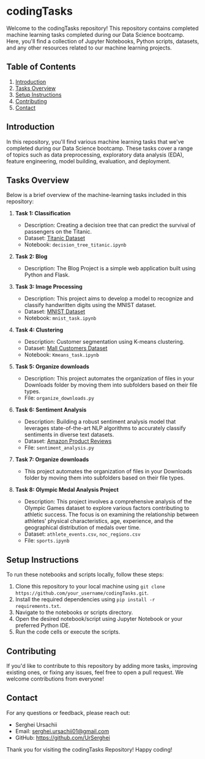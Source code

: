 # codingTasks

Welcome to the codingTasks repository! This repository contains completed machine learning tasks completed during our Data Science bootcamp. Here, you'll find a collection of Jupyter Notebooks, Python scripts, datasets, and any other resources related to our machine learning projects.

## Table of Contents

1. [Introduction](#introduction)
2. [Tasks Overview](#tasks-overview)
3. [Setup Instructions](#setup-instructions)
4. [Contributing](#contributing)
5. [Contact](#contact)

## Introduction

In this repository, you'll find various machine learning tasks that we've completed during our Data Science bootcamp. These tasks cover a range of topics such as data preprocessing, exploratory data analysis (EDA), feature engineering, model building, evaluation, and deployment.

## Tasks Overview

Below is a brief overview of the machine-learning tasks included in this repository:

1. **Task 1: Classification**
   - Description: Creating a decision tree that can predict the survival of passengers on the Titanic.
   - Dataset: [Titanic Dataset](https://www.kaggle.com/c/titanic/data)
   - Notebook: `decision_tree_titanic.ipynb`

2. **Task 2: Blog**
   - Description: The Blog Project is a simple web application built using Python and Flask.

3. **Task 3: Image Processing**
   - Description: This project aims to develop a model to recognize and classify handwritten digits using the MNIST dataset. 
   - Dataset: [MNIST Dataset](https://www.kaggle.com/datasets/hojjatk/mnist-dataset)
   - Notebook: `mnist_task.ipynb`

4. **Task 4: Clustering**
   - Description: Customer segmentation using K-means clustering.
   - Dataset: [Mall Customers Dataset](https://www.kaggle.com/datasets/shwetabh123/mall-customers)
   - Notebook: `Kmeans_task.ipynb`

5. **Task 5: Organize downloads**
   - Description: This project automates the organization of files in your Downloads folder by moving them into subfolders based on their file types.
   - File: `organize_downloads.py`

6. **Task 6: Sentiment Analysis**
   - Description: Building a robust sentiment analysis model that leverages state-of-the-art NLP algorithms to accurately classify sentiments in diverse text datasets.
   - Dataset: [Amazon Product Reviews](https://www.kaggle.com/datasets/saurav9786/amazon-product-reviews)
   - File: `sentiment_analysis.py`
 
7. **Task 7: Organize downloads**
   - This project automates the organization of files in your Downloads folder by moving them into subfolders based on their file types.

8. **Task 8: Olympic Medal Analysis Project**
   - Description: This project involves a comprehensive analysis of the Olympic Games dataset to explore various factors contributing to athletic success. The focus is on examining the relationship between athletes' physical characteristics, age, experience, and the geographical distribution of medals over time.
   - Dataset: `athlete_events.csv`, `noc_regions.csv`
   - File: `sports.ipynb`
## Setup Instructions

To run these notebooks and scripts locally, follow these steps:

1. Clone this repository to your local machine using `git clone https://github.com/your_username/codingTasks.git`.
2. Install the required dependencies using `pip install -r requirements.txt`.
3. Navigate to the notebooks or scripts directory.
4. Open the desired notebook/script using Jupyter Notebook or your preferred Python IDE.
5. Run the code cells or execute the scripts.

## Contributing

If you'd like to contribute to this repository by adding more tasks, improving existing ones, or fixing any issues, feel free to open a pull request. We welcome contributions from everyone!

## Contact

For any questions or feedback, please reach out:

 - Serghei Ursachii
 - Email: serghei.ursachii01@gmail.com
 - GitHub: https://github.com/UrSerghei

Thank you for visiting the codingTasks Repository! Happy coding!


